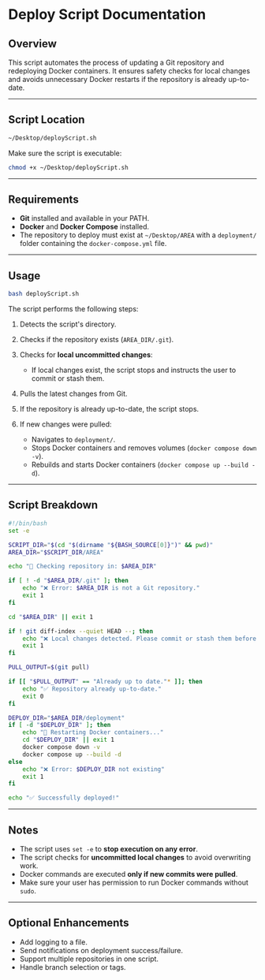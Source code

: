 # Deploy Script Documentation

## Overview

This script automates the process of updating a Git repository and redeploying Docker containers. It ensures safety checks for local changes and avoids unnecessary Docker restarts if the repository is already up-to-date.

---

## Script Location

```bash
~/Desktop/deployScript.sh
```

Make sure the script is executable:

```bash
chmod +x ~/Desktop/deployScript.sh
```

---

## Requirements

* **Git** installed and available in your PATH.
* **Docker** and **Docker Compose** installed.
* The repository to deploy must exist at `~/Desktop/AREA` with a `deployment/` folder containing the `docker-compose.yml` file.

---

## Usage

```bash
bash deployScript.sh
```

The script performs the following steps:

1. Detects the script's directory.
2. Checks if the repository exists (`AREA_DIR/.git`).
3. Checks for **local uncommitted changes**:

   * If local changes exist, the script stops and instructs the user to commit or stash them.
4. Pulls the latest changes from Git.
5. If the repository is already up-to-date, the script stops.
6. If new changes were pulled:

   * Navigates to `deployment/`.
   * Stops Docker containers and removes volumes (`docker compose down -v`).
   * Rebuilds and starts Docker containers (`docker compose up --build -d`).

---

## Script Breakdown

```bash
#!/bin/bash
set -e

SCRIPT_DIR="$(cd "$(dirname "${BASH_SOURCE[0]}")" && pwd)"
AREA_DIR="$SCRIPT_DIR/AREA"

echo "🔄 Checking repository in: $AREA_DIR"

if [ ! -d "$AREA_DIR/.git" ]; then
    echo "❌ Error: $AREA_DIR is not a Git repository."
    exit 1
fi

cd "$AREA_DIR" || exit 1

if ! git diff-index --quiet HEAD --; then
    echo "❌ Local changes detected. Please commit or stash them before running the script."
    exit 1
fi

PULL_OUTPUT=$(git pull)

if [[ "$PULL_OUTPUT" == "Already up to date."* ]]; then
    echo "✅ Repository already up-to-date."
    exit 0
fi

DEPLOY_DIR="$AREA_DIR/deployment"
if [ -d "$DEPLOY_DIR" ]; then
    echo "🐳 Restarting Docker containers..."
    cd "$DEPLOY_DIR" || exit 1
    docker compose down -v
    docker compose up --build -d
else
    echo "❌ Error: $DEPLOY_DIR not existing"
    exit 1
fi

echo "✅ Successfully deployed!"
```

---

## Notes

* The script uses `set -e` to **stop execution on any error**.
* The script checks for **uncommitted local changes** to avoid overwriting work.
* Docker commands are executed **only if new commits were pulled**.
* Make sure your user has permission to run Docker commands without `sudo`.

---

## Optional Enhancements

* Add logging to a file.
* Send notifications on deployment success/failure.
* Support multiple repositories in one script.
* Handle branch selection or tags.
